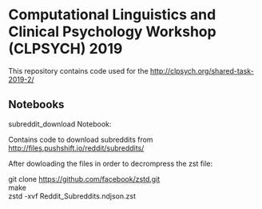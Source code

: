 # Computational Linguistics and Clinical Psychology Workshop (CLPSYCH) 2019


This repository contains code used for the http://clpsych.org/shared-task-2019-2/

## Notebooks  

subreddit_download Notebook:  

Contains code to download subreddits from http://files.pushshift.io/reddit/subreddits/  

After dowloading the files in order to decrompress the zst file:  

git clone https://github.com/facebook/zstd.git  
make  
zstd -xvf Reddit_Subreddits.ndjson.zst 
